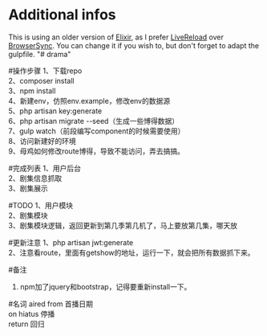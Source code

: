 # Additional infos
This is using an older version of [Elixir](https://laravel.com/docs/5.2/elixir), as I prefer [LiveReload](https://chrome.google.com/webstore/detail/livereload/jnihajbhpnppcggbcgedagnkighmdlei) over [BrowserSync](https://www.browsersync.io). You can change it if you wish to, but don't forget to adapt the gulpfile.
"# drama" 

#操作步骤
1、下载repo</br>
2、composer install</br>
3、npm install</br>
4、新建env，仿照env.example，修改env的数据源</br>
5、php artisan key:generate</br>
6、php artisan migrate --seed（生成一些博得数据）</br>
7、gulp watch（前段编写component的时候需要使用）</br>
8、访问新建好的环境</br>
9、母鸡如何修改route博得，导致不能访问，弄去搞搞。</br>

#完成列表
1、用户后台</br>
2、剧集信息抓取</br>
3、剧集展示</br>

#TODO
1、用户模块</br>
2、剧集模块</br>
3、剧集模块逻辑，返回更新到第几季第几机了，马上要放第几集，哪天放</br>

#更新注意
1、php artisan jwt:generate</br>
2、注意看route，里面有getshow的地址，运行一下，就会把所有数据抓下来。</br>

#备注
1. npm加了jquery和bootstrap，记得要重新install一下。</br>

#名词
aired from 首播日期</br>
on hiatus 停播</br>
return 回归</br>